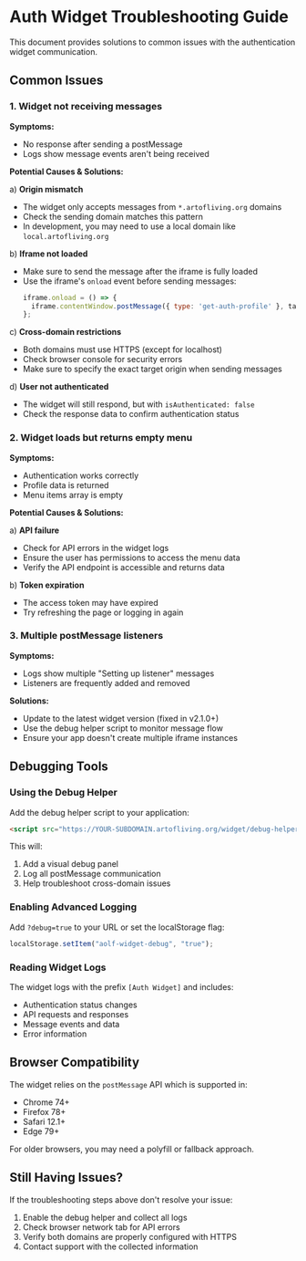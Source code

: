 # Auth Widget Troubleshooting Guide

This document provides solutions to common issues with the authentication widget communication.

## Common Issues

### 1. Widget not receiving messages

**Symptoms:**
- No response after sending a postMessage
- Logs show message events aren't being received

**Potential Causes & Solutions:**

a) **Origin mismatch**
   - The widget only accepts messages from `*.artofliving.org` domains
   - Check the sending domain matches this pattern
   - In development, you may need to use a local domain like `local.artofliving.org`

b) **Iframe not loaded**
   - Make sure to send the message after the iframe is fully loaded
   - Use the iframe's `onload` event before sending messages:
     ```js
     iframe.onload = () => {
       iframe.contentWindow.postMessage({ type: 'get-auth-profile' }, targetOrigin);
     };
     ```

c) **Cross-domain restrictions**
   - Both domains must use HTTPS (except for localhost)
   - Check browser console for security errors
   - Make sure to specify the exact target origin when sending messages

d) **User not authenticated**
   - The widget will still respond, but with `isAuthenticated: false`
   - Check the response data to confirm authentication status

### 2. Widget loads but returns empty menu

**Symptoms:**
- Authentication works correctly
- Profile data is returned
- Menu items array is empty

**Potential Causes & Solutions:**

a) **API failure**
   - Check for API errors in the widget logs
   - Ensure the user has permissions to access the menu data
   - Verify the API endpoint is accessible and returns data

b) **Token expiration**
   - The access token may have expired
   - Try refreshing the page or logging in again

### 3. Multiple postMessage listeners

**Symptoms:**
- Logs show multiple "Setting up listener" messages
- Listeners are frequently added and removed

**Solutions:**
- Update to the latest widget version (fixed in v2.1.0+)
- Use the debug helper script to monitor message flow
- Ensure your app doesn't create multiple iframe instances

## Debugging Tools

### Using the Debug Helper

Add the debug helper script to your application:

```html
<script src="https://YOUR-SUBDOMAIN.artofliving.org/widget/debug-helper.js"></script>
```

This will:
1. Add a visual debug panel
2. Log all postMessage communication
3. Help troubleshoot cross-domain issues

### Enabling Advanced Logging

Add `?debug=true` to your URL or set the localStorage flag:

```js
localStorage.setItem("aolf-widget-debug", "true");
```

### Reading Widget Logs

The widget logs with the prefix `[Auth Widget]` and includes:
- Authentication status changes
- API requests and responses
- Message events and data
- Error information

## Browser Compatibility

The widget relies on the `postMessage` API which is supported in:
- Chrome 74+
- Firefox 78+
- Safari 12.1+
- Edge 79+

For older browsers, you may need a polyfill or fallback approach.

## Still Having Issues?

If the troubleshooting steps above don't resolve your issue:
1. Enable the debug helper and collect all logs
2. Check browser network tab for API errors
3. Verify both domains are properly configured with HTTPS
4. Contact support with the collected information 
